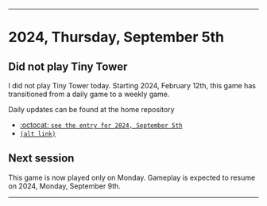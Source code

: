 
***

# 2024, Thursday, September 5th

## Did not play Tiny Tower

<!-- TODO: For each weekly entry, make sure the date is correct. The day of the week should be modified in 4 places !-->

I did not play Tiny Tower today. Starting 2024, February 12th, this game has transitioned from a daily game to a weekly game.

Daily updates can be found at the home repository

- [:octocat: `see the entry for 2024, September 5th`](https://github.com/seanpm2001/SeansLifeArchive_Images_TinyTower/tree/master/tiny%20tower/2024/09_September/05/) 
- [`(alt link)`](/tiny%20tower/2024/09_September/05/)

## Next session

This game is now played only on Monday. Gameplay is expected to resume on 2024, Monday, September 9th.

***
